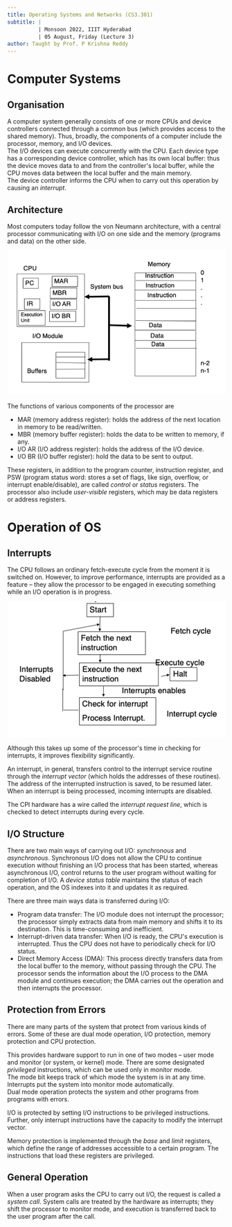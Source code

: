 ```yaml
---
title: Operating Systems and Networks (CS3.301)
subtitle: |
          | Monsoon 2022, IIIT Hyderabad
          | 05 August, Friday (Lecture 3)
author: Taught by Prof. P Krishna Reddy
---
```


# Computer Systems
## Organisation
A computer system generally consists of one or more CPUs and device controllers connected through a common bus (which provides access to the shared memory). Thus, broadly, the components of a computer include the processor, memory, and I/O devices.  
The I/O devices can execute concurrently with the CPU. Each device type has a corresponding device controller, which has its own local buffer: thus the device moves data to and from the controller's local buffer, while the CPU moves data between the local buffer and the main memory.  
The device controller informs the CPU when to carry out this operation by causing an *interrupt*.

## Architecture
Most computers today follow the von Neumann architecture, with a central processor communicating with I/O on one side and the memory (programs and data) on the other side.

![Basic Computer System Architecture](arch.png)

The functions of various components of the processor are

* MAR (memory address register): holds the address of the next location in memory to be read/written.
* MBR (memory buffer register): holds the data to be written to memory, if any.
* I/O AR (I/O address register): holds the address of the I/O device.
* I/O BR (I/O buffer register): hold the data to be sent to output.

These registers, in addition to the program counter, instruction register, and PSW (program status word: stores a set of flags, like sign, overflow, or interrupt enable/disable), are called *control* or *status* registers. The processor also include *user-visible* registers, which may be data registers or address registers.

# Operation of OS
## Interrupts
The CPU follows an ordinary fetch-execute cycle from the moment it is switched on. However, to improve performance, interrupts are provided as a feature – they allow the processor to be engaged in executing something while an I/O operation is in progress.

![Interrupt Cycle](interrupt.png)

Although this takes up some of the processor's time in checking for interrupts, it improves flexibility significantly.

An interrupt, in general, transfers control to the interrupt service routine through the *interrupt vector* (which holds the addresses of these routines). The address of the interrupted instruction is saved, to be resumed later.  
When an interrupt is being processed, incoming interrupts are disabled.

The CPI hardware has a wire called the *interrupt request line*, which is checked to detect interrupts during every cycle.

## I/O Structure
There are two main ways of carrying out I/O: *synchronous* and *asynchronous*. Synchronous I/O does not allow the CPU to continue execution without finishing an I/O process that has been started, whereas asynchronous I/O, control returns to the user program without waiting for completion of I/O. A *device status table* maintains the status of each operation, and the OS indexes into it and updates it as required.

There are three main ways data is transferred during I/O:

* Program data transfer: The I/O module does not interrupt the processor; the processor simply extracts data from main memory and shifts it to its destination. This is time-consuming and inefficient.
* Interrupt-driven data transfer: When I/O is ready, the CPU's execution is interrupted. Thus the CPU does not have to periodically check for I/O status.
* Direct Memory Access (DMA): This process directly transfers data from the local buffer to the memory, without passing through the CPU. The processor sends the information about the I/O process to the DMA module and continues execution; the DMA carries out the operation and then interrupts the processor.

## Protection from Errors
There are many parts of the system that protect from various kinds of errors. Some of these are dual mode operation, I/O protection, memory protection and CPU protection.

This provides hardware support to run in one of two modes – user mode and monitor (or system, or kernel) mode. There are some designated *privileged* instructions, which can be used only in monitor mode.  
The mode bit keeps track of which mode the system is in at any time. Interrupts put the system into monitor mode automatically.  
Dual mode operation protects the system and other programs from programs with errors.

I/O is protected by setting I/O instructions to be privileged instructions. Further, only interrupt instructions have the capacity to modify the interrupt vector.

Memory protection is implemented through the *base* and *limit* registers, which define the range of addresses accessible to a certain program. The instructions that load these registers are privileged.

## General Operation
When a user program asks the CPU to carry out I/O, the request is called a *system call*. System calls are treated by the hardware as interrupts; they shift the processor to monitor mode, and execution is transferred back to the user program after the call.